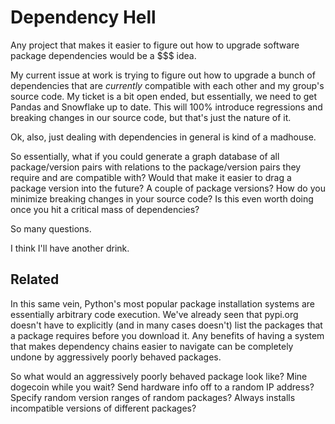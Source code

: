 # Dependency Hell

Any project that makes it easier to figure out how to upgrade software package dependencies would be a $$$ idea.

My current issue at work is trying to figure out how to upgrade a bunch of dependencies that are _currently_ compatible with each other and my group's source code. My ticket is a bit open ended, but essentially, we need to get Pandas and Snowflake up to date. This will 100% introduce regressions and breaking changes in our source code, but that's just the nature of it.

Ok, also, just dealing with dependencies in general is kind of a madhouse.

So essentially, what if you could generate a graph database of all package/version pairs with relations to the package/version pairs they require and are compatible with? Would that make it easier to drag a package version into the future? A couple of package versions? How do you minimize breaking changes in your source code? Is this even worth doing once you hit a critical mass of dependencies?

So many questions.

I think I'll have another drink.

## Related

In this same vein, Python's most popular package installation systems are essentially arbitrary code execution. We've already seen that pypi.org doesn't have to explicitly (and in many cases doesn't) list the packages that a package requires before you download it. Any benefits of having a system that makes dependency chains easier to navigate can be completely undone by aggressively poorly behaved packages.

So what would an aggressively poorly behaved package look like? Mine dogecoin while you wait? Send hardware info off to a random IP address? Specify random version ranges of random packages? Always installs incompatible versions of different packages?
